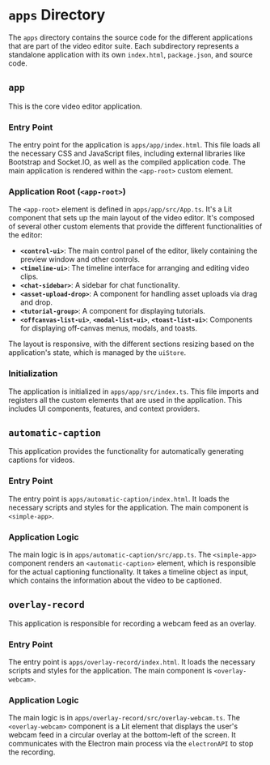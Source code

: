 # `apps` Directory

The `apps` directory contains the source code for the different applications that are part of the video editor suite. Each subdirectory represents a standalone application with its own `index.html`, `package.json`, and source code.

## `app`

This is the core video editor application.

### Entry Point

The entry point for the application is `apps/app/index.html`. This file loads all the necessary CSS and JavaScript files, including external libraries like Bootstrap and Socket.IO, as well as the compiled application code. The main application is rendered within the `<app-root>` custom element.

### Application Root (`<app-root>`)

The `<app-root>` element is defined in `apps/app/src/App.ts`. It's a Lit component that sets up the main layout of the video editor. It's composed of several other custom elements that provide the different functionalities of the editor:

- **`<control-ui>`**: The main control panel of the editor, likely containing the preview window and other controls.
- **`<timeline-ui>`**: The timeline interface for arranging and editing video clips.
- **`<chat-sidebar>`**: A sidebar for chat functionality.
- **`<asset-upload-drop>`**: A component for handling asset uploads via drag and drop.
- **`<tutorial-group>`**: A component for displaying tutorials.
- **`<offcanvas-list-ui>`**, **`<modal-list-ui>`**, **`<toast-list-ui>`**: Components for displaying off-canvas menus, modals, and toasts.

The layout is responsive, with the different sections resizing based on the application's state, which is managed by the `uiStore`.

### Initialization

The application is initialized in `apps/app/src/index.ts`. This file imports and registers all the custom elements that are used in the application. This includes UI components, features, and context providers.

## `automatic-caption`

This application provides the functionality for automatically generating captions for videos.

### Entry Point

The entry point is `apps/automatic-caption/index.html`. It loads the necessary scripts and styles for the application. The main component is `<simple-app>`.

### Application Logic

The main logic is in `apps/automatic-caption/src/app.ts`. The `<simple-app>` component renders an `<automatic-caption>` element, which is responsible for the actual captioning functionality. It takes a timeline object as input, which contains the information about the video to be captioned.

## `overlay-record`

This application is responsible for recording a webcam feed as an overlay.

### Entry Point

The entry point is `apps/overlay-record/index.html`. It loads the necessary scripts and styles for the application. The main component is `<overlay-webcam>`.

### Application Logic

The main logic is in `apps/overlay-record/src/overlay-webcam.ts`. The `<overlay-webcam>` component is a Lit element that displays the user's webcam feed in a circular overlay at the bottom-left of the screen. It communicates with the Electron main process via the `electronAPI` to stop the recording.
